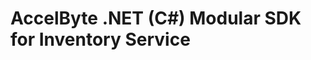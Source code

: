 [//]: # (This code is generated by tool. DO NOT EDIT.)

# AccelByte .NET (C#) Modular SDK for Inventory Service
